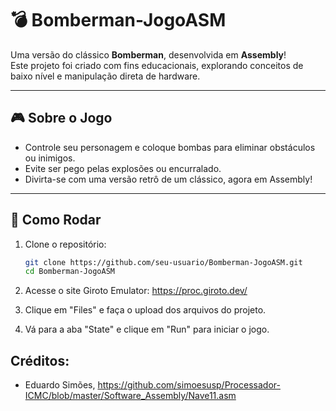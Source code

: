 # 💣 Bomberman-JogoASM

Uma versão do clássico **Bomberman**, desenvolvida em **Assembly**!  
Este projeto foi criado com fins educacionais, explorando conceitos de baixo nível e manipulação direta de hardware.

---

## 🎮 Sobre o Jogo

- Controle seu personagem e coloque bombas para eliminar obstáculos ou inimigos.
- Evite ser pego pelas explosões ou encurralado.
- Divirta-se com uma versão retrô de um clássico, agora em Assembly!

---

## 🚀 Como Rodar

1. Clone o repositório:
   ```bash
   git clone https://github.com/seu-usuario/Bomberman-JogoASM.git
   cd Bomberman-JogoASM

2. Acesse o site Giroto Emulator:
   https://proc.giroto.dev/

3. Clique em "Files" e faça o upload dos arquivos do projeto.

4. Vá para a aba "State" e clique em "Run" para iniciar o jogo.


## Créditos: 
- Eduardo Simões, https://github.com/simoesusp/Processador-ICMC/blob/master/Software_Assembly/Nave11.asm

